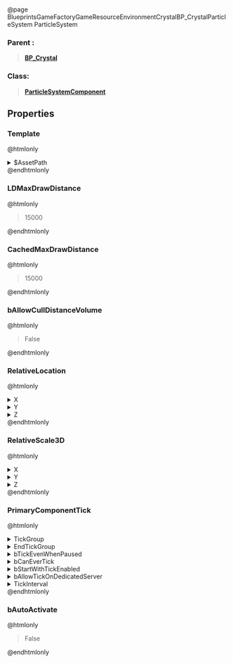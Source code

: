 @page BlueprintsGameFactoryGameResourceEnvironmentCrystalBP_CrystalParticleSystem ParticleSystem
### Parent :
<b><a href="_blueprints_game_factory_game_resource_environment_crystal_b_p__crystal.html"><blockquote>BP_Crystal</blockquote></a></b>
### Class:
<b><a href="_class_script_particle_system_component.html"><blockquote>ParticleSystemComponent</blockquote></a></b>
## Properties
### Template
@htmlonly
<details>
 <summary>$AssetPath</summary>
<b><a href="_blueprints_game_factory_game_v_f_x_resources_power_snail_p__power_snail__mk1.html"><blockquote>P_PowerSnail_Mk1</blockquote></a></b>
</details>
@endhtmlonly

### LDMaxDrawDistance
@htmlonly
<blockquote>15000</blockquote>
@endhtmlonly

### CachedMaxDrawDistance
@htmlonly
<blockquote>15000</blockquote>
@endhtmlonly

### bAllowCullDistanceVolume
@htmlonly
<blockquote>False</blockquote>
@endhtmlonly

### RelativeLocation
@htmlonly
<details>
 <summary>X</summary>
<blockquote>-3.560383993317373e-05</blockquote>
</details>
<details>
 <summary>Y</summary>
<blockquote>-9.4763822555542</blockquote>
</details>
<details>
 <summary>Z</summary>
<blockquote>4.389625549316406</blockquote>
</details>
@endhtmlonly

### RelativeScale3D
@htmlonly
<details>
 <summary>X</summary>
<blockquote>0.800000011920929</blockquote>
</details>
<details>
 <summary>Y</summary>
<blockquote>0.800000011920929</blockquote>
</details>
<details>
 <summary>Z</summary>
<blockquote>0.800000011920929</blockquote>
</details>
@endhtmlonly

### PrimaryComponentTick
@htmlonly
<details>
 <summary>TickGroup</summary>
<blockquote>2</blockquote>
</details>
<details>
 <summary>EndTickGroup</summary>
<blockquote>0</blockquote>
</details>
<details>
 <summary>bTickEvenWhenPaused</summary>
<blockquote>False</blockquote>
</details>
<details>
 <summary>bCanEverTick</summary>
<blockquote>True</blockquote>
</details>
<details>
 <summary>bStartWithTickEnabled</summary>
<blockquote>False</blockquote>
</details>
<details>
 <summary>bAllowTickOnDedicatedServer</summary>
<blockquote>False</blockquote>
</details>
<details>
 <summary>TickInterval</summary>
<blockquote>0</blockquote>
</details>
@endhtmlonly

### bAutoActivate
@htmlonly
<blockquote>False</blockquote>
@endhtmlonly

